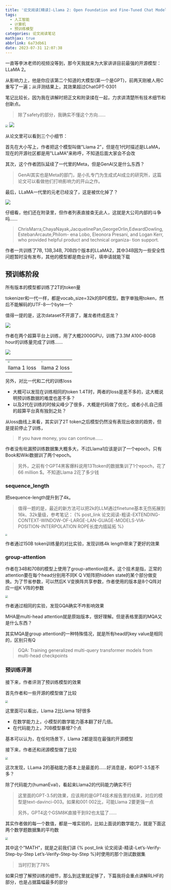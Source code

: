 ```yaml
---
title: '论文阅读[精读]-Llama 2: Open Foundation and Fine-Tuned Chat Models(上)'
tags:
  - 人工智能
  - 计算机
  - 预训练模型
categories: 论文阅读笔记
mathjax: true
abbrlink: 6a73db61
date: 2023-07-31 12:07:38
---
```


一直等李沐老师的视频没等到，那今天我就来为大家讲讲目前最强的开源模型：LLaMA 2。

从影响力上，他是你应该第二个知道的大模型(第一个是GPT)，前两天刚被人用C重写了一遍；从评测结果上，其效果超过ChatGPT-0301

笔记比较长，因为我在讲解时把正文和附录揉在一起，力求讲清楚所有技术细节和创新点。

>  除了safety的部分，我确实不懂这个方向……

<img src="../files/images/LLaMA2/llama2.jpeg" style="zoom:50%;" >

<!-- more -->

<img src="../files/images/LLaMA2/authors.png">

从论文里可以看到三个小细节：

首先在大小写上，作者把这个模型叫做"Llama 2"，但是在1代时描述是LLaMA，现在的开源社区都是用"LLaMA"来称呼，不知道后面大家会不会改

其次，这个作者团队延续了一代里的Meta，但是GenAI又是什么东西？

> GenAI其实也是Meta的部门，是小扎专门为生成式AI成立的研究所，这篇论文可以看做他们打响影响力的开山之作。

最后，LLaMA一代里的元老已经没了，这是被优化掉了？

<img src="../files/images/LLaMA2/llama_1_author.png">

仔细看，他们还在附录里，但作者列表直接查无此人，这就是大公司内部的斗争吗……

> ChrisMarra,ChayaNayak,JacquelinePan,GeorgeOrlin,EdwardDowling,EstebanArcaute,Philom- ena Lobo, Eleonora Presani, and Logan Kerr, who provided helpful product and technical organiza- tion support.



作者一共训练了7B, 13B,34B, 70B四个版本的LLaMA2，其中34B因为一些安全性问题暂时没有发布，其他的模型都是商业许可，填申请就能下载

## 预训练阶段

所有版本的模型都训练了2T的token量

tokenizer和一代一样，都是vocab_size=32k的BPE模型。数字单独用token，然后不能解码的UTF-8一个byte一个

值得一提的是，这次dataset不开源了，屠龙者终成恶龙？

<img src="../files/images/LLaMA2/data.png">

作者在两个超算平台上训练，用了大概2000GPU，训练了3.3M A100-80GB hour的训练量完成了训练……

<img src="../files/images/LLaMA2/hours.png">

<table>
<tr>
  <td><img src="../files/images/LLaMA2/loss1.png" align=left style="zoom:35%;" ></td>
  <td><img src="../files/images/LLaMA2/loss.png" align=left style="zoom:25%;" ></td>
 </tr>  
  <tr>
    <td>llama 1 loss</td>
  <td>llama 2 loss</td>
  </tr>
</table>

另外，对比一代和二代的训练loss

- 大概可以发现在训练相同的token 1.4T时，两者的loss是差不多的，这大概说明预训练数据的难度也差不多？
- 以及2代在训练的时候尖峰少了很多，大概是代码做了优化，或者小扎自己搭的超算平台真有独到之处？

从loss曲线上来看，其实训了2T token之后模型仍然没有表现出收敛的趋势，但是提前停止了训练，

> If you have money, you can continue……

作者没有纰漏预训练数据集大概多大，不过Llama1应该是训了一个epoch，只有Book和Wiki数据训了两个epoch。

> 另外，之前有个GPT4黑客爆料说用13Ttoken的数据集训了1个epoch，花了66 million $。不知道Llama 2花了多少钱

### sequence_length

把sequence-length提升到了4k。

> 值得一题的是，最近的新方法可以把2k的LLM通过finetune基本无伤拓展到16k、32k量级，参考笔记： {% post_link  论文阅读-粗读-EXTENDING-CONTEXT-WINDOW-OF-LARGE-LAN-GUAGE-MODELS-VIA-POSITION-INTERPOLATION ROPE长度内插延拓 %}

<img src="../files/images/LLaMA2/seq_length.png" style="zoom:35%;" >

作者通过150B token训练量的对比实验，发现训练4k length带来了更好的效果

### group-attention

作者在34B和70B的模型上使用了group-attention技术。这个技术是指，正常的attention要在每个head分别用不同K Q V矩阵把hidden state的某个部分做变换。为了节省参数，可以然后K V变换阵共享参数，作者使用的版本是8个Q阵对应一组K V阵的参数

<img src="../files/images/LLaMA2/GQA.png" style="zoom:50%;" >

作者通过相同的实验，发现GQA确实不咋影响效果

MHA是multi-head attention就是原始版本，很好理解。但是表格里面的MQA又是什么东西？

其实MQA是group attention的一种特殊情况，就是所有head的key value是相同的，区别只有Q

> GQA: Training generalized multi-query transformer models from multi-head checkpoints

### 预训练评测

接下来，作者评测了预训练模型的效果

首先作者和一些开源的模型做了比较

<img src="../files/images/LLaMA2/compare_wtih_open_source.png" style="zoom:50%;" >

这里面可以看出，Llama 2比Llama 1好很多

- 在数学能力上，小模型的数学能力基本翻了好几倍。
- 在代码能力上，70B模型暴增7个点

基本可以认为，在任何场景下，Llama 2都是现在最强的开源模型

接下来，作者还和闭源模型做了比较

<img src="../files/images/LLaMA2/compare_with_close_source.png" style="zoom:50%;" >

这次发现，LLama 2的基础能力基本上是最差的……好消息是，和GPT-3.5差不多？

除了代码能力(humanEval)，看起来Llama2的代码能力确实不行

> 这里面的GPT-3.5的效果，应该用的是GPT4技术报告里的结果，对应的模型是text-davinci-003。如果和001 002比，可能Llama 2要更强一点
>
> 另外，GPT4这个GSM8K直接干到92也太猛了……

其实作者做的每一个数值，都是一堆实验的，比如上面说的数学能力，就是下面这两个数学题数据集的平均数

<img src="../files/images/LLaMA2/math.png" style="zoom:50%;" >

其中这个"MATH"，就是之前我们讲 {% post_link 论文阅读-精读-Let’s-Verify-Step-by-Step Let’s-Verify-Step-by-Step %}时使用的那个测试数据集

> 当时打到了78%

如果只想了解预训练的细节，那么到这里就足够了，下篇我将会重点讲解RLHF的部分，也是占据篇幅最多的部分
